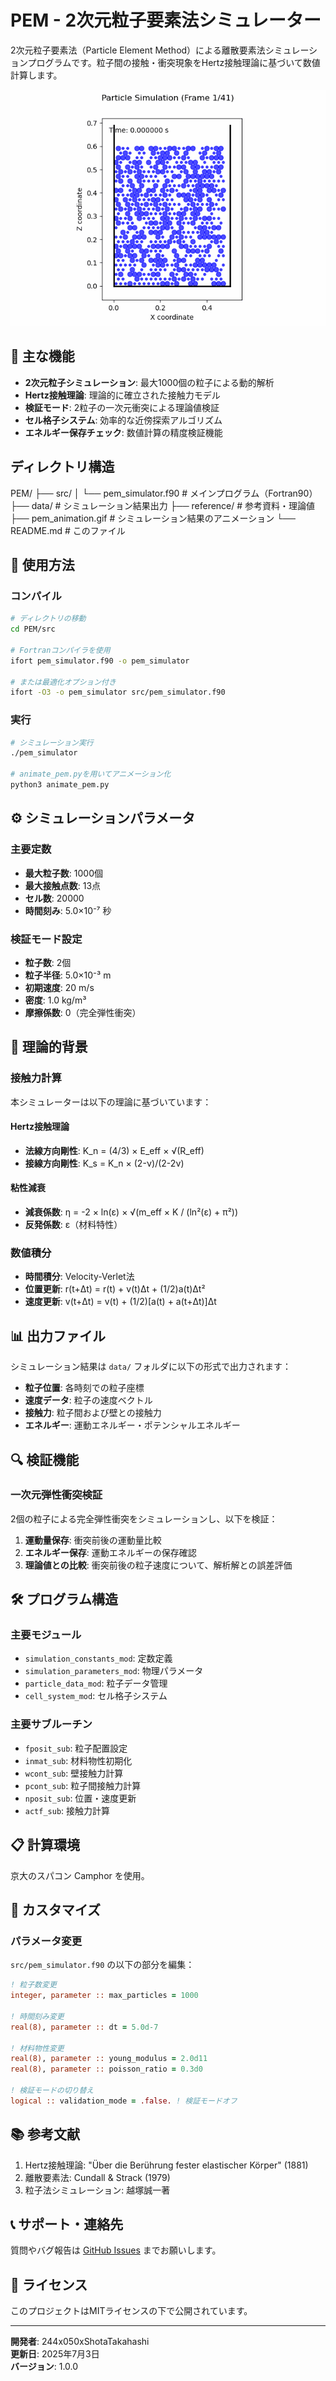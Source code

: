 # PEM - 2次元粒子要素法シミュレーター

2次元粒子要素法（Particle Element Method）による離散要素法シミュレーションプログラムです。粒子間の接触・衝突現象をHertz接触理論に基づいて数値計算します。

![PEM Animation](pem_animation.gif)

## 🔬 主な機能

- **2次元粒子シミュレーション**: 最大1000個の粒子による動的解析
- **Hertz接触理論**: 理論的に確立された接触力モデル
- **検証モード**: 2粒子の一次元衝突による理論値検証
- **セル格子システム**: 効率的な近傍探索アルゴリズム
- **エネルギー保存チェック**: 数値計算の精度検証機能

## ディレクトリ構造

PEM/
├── src/
│ └── pem_simulator.f90 # メインプログラム（Fortran90）
├── data/ # シミュレーション結果出力
├── reference/ # 参考資料・理論値
├── pem_animation.gif # シミュレーション結果のアニメーション
└── README.md # このファイル

## 🚀 使用方法

### コンパイル
```bash
# ディレクトリの移動
cd PEM/src

# Fortranコンパイラを使用
ifort pem_simulator.f90 -o pem_simulator

# または最適化オプション付き
ifort -O3 -o pem_simulator src/pem_simulator.f90
```

### 実行
```bash
# シミュレーション実行
./pem_simulator

# animate_pem.pyを用いてアニメーション化
python3 animate_pem.py
```

## ⚙️ シミュレーションパラメータ

### 主要定数
- **最大粒子数**: 1000個
- **最大接触点数**: 13点
- **セル数**: 20000
- **時間刻み**: 5.0×10⁻⁷ 秒

### 検証モード設定
- **粒子数**: 2個
- **粒子半径**: 5.0×10⁻³ m
- **初期速度**: 20 m/s
- **密度**: 1.0 kg/m³
- **摩擦係数**: 0（完全弾性衝突）

## 🧮 理論的背景

### 接触力計算
本シミュレーターは以下の理論に基づいています：

#### Hertz接触理論
- **法線方向剛性**: K_n = (4/3) × E_eff × √(R_eff)
- **接線方向剛性**: K_s = K_n × (2-ν)/(2-2ν)

#### 粘性減衰
- **減衰係数**: η = -2 × ln(ε) × √(m_eff × K / (ln²(ε) + π²))
- **反発係数**: ε（材料特性）

### 数値積分
- **時間積分**: Velocity-Verlet法
- **位置更新**: r(t+Δt) = r(t) + v(t)Δt + (1/2)a(t)Δt²
- **速度更新**: v(t+Δt) = v(t) + (1/2)[a(t) + a(t+Δt)]Δt

## 📊 出力ファイル

シミュレーション結果は `data/` フォルダに以下の形式で出力されます：

- **粒子位置**: 各時刻での粒子座標
- **速度データ**: 粒子の速度ベクトル
- **接触力**: 粒子間および壁との接触力
- **エネルギー**: 運動エネルギー・ポテンシャルエネルギー

## 🔍 検証機能

### 一次元弾性衝突検証
2個の粒子による完全弾性衝突をシミュレーションし、以下を検証：

1. **運動量保存**: 衝突前後の運動量比較
2. **エネルギー保存**: 運動エネルギーの保存確認
3. **理論値との比較**: 衝突前後の粒子速度について、解析解との誤差評価

## 🛠️ プログラム構造

### 主要モジュール
- `simulation_constants_mod`: 定数定義
- `simulation_parameters_mod`: 物理パラメータ
- `particle_data_mod`: 粒子データ管理
- `cell_system_mod`: セル格子システム

### 主要サブルーチン
- `fposit_sub`: 粒子配置設定
- `inmat_sub`: 材料物性初期化
- `wcont_sub`: 壁接触力計算
- `pcont_sub`: 粒子間接触力計算
- `nposit_sub`: 位置・速度更新
- `actf_sub`: 接触力計算

## 📋 計算環境

京大のスパコン Camphor を使用。


## 🔧 カスタマイズ

### パラメータ変更
`src/pem_simulator.f90` の以下の部分を編集：

```fortran
! 粒子数変更
integer, parameter :: max_particles = 1000

! 時間刻み変更
real(8), parameter :: dt = 5.0d-7

! 材料物性変更
real(8), parameter :: young_modulus = 2.0d11
real(8), parameter :: poisson_ratio = 0.3d0

! 検証モードの切り替え
logical :: validation_mode = .false. ! 検証モードオフ

```

## 📚 参考文献

1. Hertz接触理論: "Über die Berührung fester elastischer Körper" (1881)
2. 離散要素法: Cundall & Strack (1979)
3. 粒子法シミュレーション: 越塚誠一著

## 📞 サポート・連絡先

質問やバグ報告は [GitHub Issues](https://github.com/244x050xShotaTakahashi/PEM/issues) までお願いします。

## 📄 ライセンス

このプロジェクトはMITライセンスの下で公開されています。

---

**開発者**: 244x050xShotaTakahashi  
**更新日**: 2025年7月3日  
**バージョン**: 1.0.0